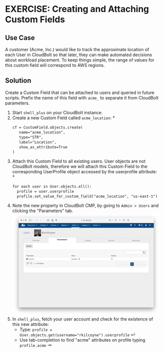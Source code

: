 # EXERCISE: Creating and Attaching Custom Fields

## Use Case
A customer (Acme, Inc.) would like to track the approximate location of each User in CloudBolt so that later, they can make automated decisions about workload placement. To keep things simple, the range of values for this custom field will correspond to AWS regions. 

## Solution
Create a Custom Field that can be attached to users and queried in future scripts. Prefix the name of this field with `acme_` to separate it from CloudBolt parameters.

1. Start `shell_plus` on your CloudBolt instance.
2. Create a new Custom Field called `acme_location`:
   * 
   ```
   cf = CustomField.objects.create(
      name="acme_location",
      type="STR",
      label="Location",
      show_as_attribute=True
   ) 
   ```
3. Attach this Custom Field to all existing users. User objects are not CloudBolt models, therefore we will attach this Custom Field to the corresponding UserProfile object accessed by the userprofile attribute:
   *
   ```
   for each user in User.objects.all():
     profile = user.userprofile
     profile.set_value_for_custom_field("acme_location", "us-east-1")
   ```
4. Note the new property in CloudBolt CMP, by going to `Admin > Users` and clicking the "Parameters" tab.
   ![Screen shot of User oarameters](../assets/user_params.png)
5. In `shell_plus`, fetch your user account and check for the existence of this new attribute:
   * Type: `profile = User.objects.get(username="rkilcoyne").userprofile` ↵
   * Use tab-completion to find "acme" attributes on profile typing `profile.acme` ⇥



